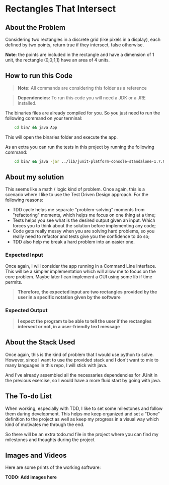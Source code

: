 # Rectangles That Intersect

## About the Problem

Considering two rectangles in a discrete grid (like pixels in a display), each defined by two points, return true if they intersect, false otherwise.

**Note**: the points are included in the rectangle and have a dimension of 1 unit, the rectangle (0,0;1,1) have an area of 4 units.

## How to run this Code

> **Note:** All commands are considering this folder as a reference

> **Dependencies:** To run this code you will need a JDK or a JRE installed.

The binaries files are already compiled for you. So you just need to run the following command on your terminal:

```bash
    cd bin/ && java App
```

This will open the binaries folder and execute the app.

As an extra you can run the tests in this project by running the following command:

```bash
    cd bin/ && java -jar ../lib/junit-platform-console-standalone-1.7.0-all.jar -cp "." --select-class TestRectIntersect
```

## About my solution

This seems like a math / logic kind of problem. Once again, this is a scenario where I like to use the Test Driven Design approach. For the following reasons:

- TDD cycle helps me separate "problem-solving" moments from "refactoring" moments, which helps me focus on one thing at a time;
- Tests helps you see what is the desired output given an input. Which forces you to think about the solution before implementing any code;
- Code gets really messy when you are solving hard problems, so you really need to refactor and tests give you the confidence to do so;
- TDD also help me break a hard problem into an easier one.

### Expected Input

Once again, I will consider the app running in a Command Line Interface. This will be a simpler implementation which will allow me to focus on the core problem. Maybe later I can implement a GUI using some lib if time permits.

> **Therefore, the expected input are two rectangles provided by the user in a specific notation given by the software**

### Expected Output

> **I expect the program to be able to tell the user if the rectangles intersect or not, in a user-friendly text message**

## About the Stack Used

Once again, this is the kind of problem that I would use python to solve. However, since I want to use the provided stack and I don't want to mix to many languages in this repo, I will stick with java.

And I've already assembled all the necessaries dependencies for JUnit in the previous exercise, so I would have a more fluid start by going with java.

## The To-do List

When working, especially with TDD, I like to set some milestones and follow them during development. This helps me keep organized and set a "Done" definition to the project as well as keep my progress in a visual way which kind of motivates me through the end.

So there will be an extra todo.md file in the project where you can find my milestones and thoughts during the project

## Images and Videos

Here are some prints of the working software:

**TODO: Add images here**
